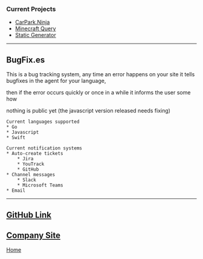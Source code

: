 ### Current Projects
* [CarPark.Ninja](/./projects/current/carpark.ninja.html)
* [Minecraft Query](/./projects/current/minecraft-query.html)
* [Static Generator](/./projects/current/staticg.html)

---
## BugFix.es
This is a bug tracking system, any time an error happens on your site it tells bugfixes in the agent for your language, 

then if the error occurs quickly or once in a while it informs the user some how

nothing is public yet (the javascript version released needs fixing)

```
Current languages supported
* Go
* Javascript
* Swift
```

```
Current notification systems
* Auto-create tickets
    * Jira
    * YouTrack
    * GitHub
* Channel messages
    * Slack
    * Microsoft Teams
* Email
```

---
[GitHub Link](https://github.com/bugfixes)
--
[Company Site](https://bugfix.es)
--
[Home](/)
